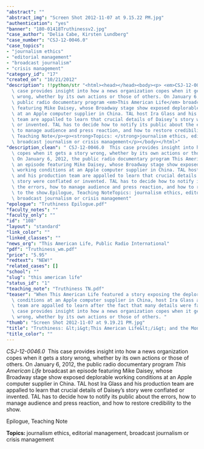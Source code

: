 ```yaml
---
"abstract": ""
"abstract_img": "Screen Shot 2012-11-07 at 9.15.22 PM.jpg"
"authentication": "yes"
"banner": "180-01418Truthinessv2.jpg"
"case_author": "Delia Cabe, Kirsten Lundberg"
"case_number": "CSJ-12-0046.0"
"case_topics":
- "journalism ethics"
- "editorial management"
- "broadcast journalism"
- "crisis management"
"category_id": "17"
"created_on": "10/21/2012"
"description": !!python/str "<html><head></head><body><p> <em>CSJ-12-0046.0  </em>This\
  \ case provides insight into how a news organization copes when it gets a story\
  \ wrong, whether by its own actions or those of others. On January 6, 2012, the\
  \ public radio documentary program <em>This American Life</em> broadcast an episode\
  \ featuring Mike Daisey, whose Broadway stage show exposed deplorable working conditions\
  \ at an Apple computer supplier in China. TAL host Ira Glass and his production\
  \ team are appalled to learn that crucial details of Daisey’s story were conflated\
  \ or invented. TAL has to decide how to notify its public about the errors, how\
  \ to manage audience and press reaction, and how to restore credibility to the show.</p><p>Epilogue,\
  \ Teaching Note</p><p><strong>Topics: </strong>journalism ethics, editorial management,\
  \ broadcast journalism or crisis management</p></body></html>"
"description_clean": " CSJ-12-0046.0  This case provides insight into how a news organization\
  \ copes when it gets a story wrong, whether by its own actions or those of others.\
  \ On January 6, 2012, the public radio documentary program This American Life broadcast\
  \ an episode featuring Mike Daisey, whose Broadway stage show exposed deplorable\
  \ working conditions at an Apple computer supplier in China. TAL host Ira Glass\
  \ and his production team are appalled to learn that crucial details of Daisey’s\
  \ story were conflated or invented. TAL has to decide how to notify its public about\
  \ the errors, how to manage audience and press reaction, and how to restore credibility\
  \ to the show.Epilogue, Teaching NoteTopics: journalism ethics, editorial management,\
  \ broadcast journalism or crisis management"
"epologue": "Truthiness Epilogue.pdf"
"faculty_notes": ""
"faculty_only": ""
"id": "108"
"layout": "standard"
"link_color": ""
"linked_classes": ""
"news_org": "This American Life, Public Radio International"
"pdf": "Truthiness_wm.pdf"
"price": "5.95"
"redtext": "NEW!"
"related_cases": []
"school": ""
"slug": "this american life"
"status_id": "1"
"teaching_note": "Truthiness TN.pdf"
"teaser": "When This American Life featured a story exposing the deplorable working\
  \ conditions at an Apple computer supplier in China, host Ira Glass and his production\
  \ team are appalled to learn after the fact that many details were fabricated. This\
  \ case provides insight into how a news organization copes when it gets a story\
  \ wrong, whether by its own actions or those of others. "
"thumb": "Screen Shot 2012-11-07 at 9.19.21 PM.jpg"
"title": "Truthiness: &lt;i&gt;This American Life&lt;/i&gt; and the Monologist"
"title_color": ""
---
```

<html><head></head><body><p> <em>CSJ-12-0046.0  </em>This case provides insight into how a news organization copes when it gets a story wrong, whether by its own actions or those of others. On January 6, 2012, the public radio documentary program <em>This American Life</em> broadcast an episode featuring Mike Daisey, whose Broadway stage show exposed deplorable working conditions at an Apple computer supplier in China. TAL host Ira Glass and his production team are appalled to learn that crucial details of Daisey’s story were conflated or invented. TAL has to decide how to notify its public about the errors, how to manage audience and press reaction, and how to restore credibility to the show.</p><p>Epilogue, Teaching Note</p><p><strong>Topics: </strong>journalism ethics, editorial management, broadcast journalism or crisis management</p></body></html>
